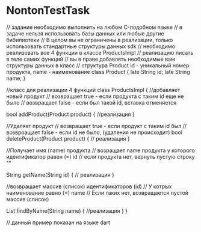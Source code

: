 # NontonTestTask
// задание необходимо выполнить на любом C-подобном языке 
// в задаче нельзя использовать базы данных или любые другие бибилиотеки
 // В целом вы не ограничены в реализации, только использовать стандартные структуры данных sdk 
// необходимо реализовать все 4 функции в классе ProductsImpl 
// реализацию писать в теле самих функций 
// вы в праве добавлять необходимые вам структуры данных в класс 
// структура Product
id - уникальный номер продукта, name - наименование 
class Product 
{ late String id; late String name; } 

//класс для реализации 4 функций 
class ProductsImpl { 
//добавляет новый продукт 
// возвращает true - если продукта с таким id еще не было 
// возвращает false - если был такой id, вставка отменяется 

bool addProduct(Product product) { //реализация } 

//Удаляет продукт 
// возвращает true - если продукт с таким id был 
// возвроащает false - если id не было, (удаления не происходит)
 bool deleteProduct(Product product) { 
// реализация } 

//Получает имя (name) продукта 
// возращает name продукта у которого идентификатор равен (=) id 
// если продукта нет, вернуть пустую строку ""

 String getName(String id) { 
// реализация } 

//возвращает массив (список) идентификаторов (id) 
// У котрых наименование равно (=) name 
// Если таких нет, возвращается пустой массив (список)

 List findByName(String name) { //реализация } } 

// данный пример показан на языке dart 

